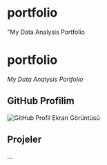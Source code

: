 # portfolio
“My Data Analysis Portfolio
# portfolio
*My Data Analysis Portfolio*

## GitHub Profilim
![GitHub Profil Ekran Görüntüsü](images/github-profile.png)

## Projeler
…

